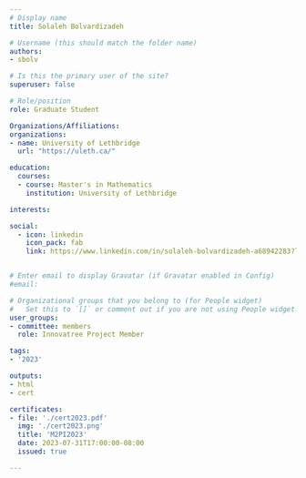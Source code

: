 ```yaml
---
# Display name
title: Solaleh Bolvardizadeh

# Username (this should match the folder name)
authors:
- sbolv

# Is this the primary user of the site?
superuser: false

# Role/position
role: Graduate Student

Organizations/Affiliations:
organizations:
- name: University of Lethbridge
  url: "https://uleth.ca/"

education:
  courses:
  - course: Master's in Mathematics
    institution: University of Lethbridge

interests:

social:
  - icon: linkedin
    icon_pack: fab
    link: https://www.linkedin.com/in/solaleh-bolvardizadeh-a68942283?lipi=urn%3Ali%3Apage%3Ad_flagship3_profile_view_base_contact_details%3BBaleo%2FSIQQ2B2CcTseQTKw%3D%3D


# Enter email to display Gravatar (if Gravatar enabled in Config)
#email:

# Organizational groups that you belong to (for People widget)
#   Set this to `[]` or comment out if you are not using People widget.
user_groups:
- committee: members
  role: Innovatree Project Member

tags:
- '2023'

outputs:
- html
- cert

certificates:
- file: './cert2023.pdf'
  img: './cert2023.png'
  title: 'M2PI2023'
  date: 2023-07-31T17:00:00-08:00
  issued: true

---
```

